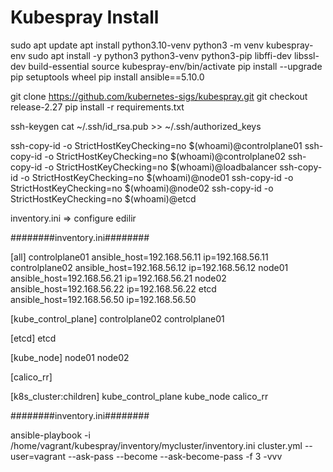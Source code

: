 # Kubespray Install 

sudo apt update
apt install python3.10-venv
python3 -m venv kubespray-env
sudo apt install -y python3 python3-venv python3-pip libffi-dev libssl-dev build-essential
source kubespray-env/bin/activate
pip install --upgrade pip setuptools wheel
pip install ansible==5.10.0

git clone https://github.com/kubernetes-sigs/kubespray.git
git checkout release-2.27
pip install -r requirements.txt

ssh-keygen
cat ~/.ssh/id_rsa.pub >> ~/.ssh/authorized_keys

ssh-copy-id -o StrictHostKeyChecking=no $(whoami)@controlplane01
ssh-copy-id -o StrictHostKeyChecking=no $(whoami)@controlplane02
ssh-copy-id -o StrictHostKeyChecking=no $(whoami)@loadbalancer
ssh-copy-id -o StrictHostKeyChecking=no $(whoami)@node01
ssh-copy-id -o StrictHostKeyChecking=no $(whoami)@node02
ssh-copy-id -o StrictHostKeyChecking=no $(whoami)@etcd


inventory.ini => configure edilir

########inventory.ini########

[all]
controlplane01 ansible_host=192.168.56.11  ip=192.168.56.11
controlplane02 ansible_host=192.168.56.12  ip=192.168.56.12
node01 ansible_host=192.168.56.21  ip=192.168.56.21
node02 ansible_host=192.168.56.22  ip=192.168.56.22
etcd ansible_host=192.168.56.50  ip=192.168.56.50

[kube_control_plane]
controlplane02
controlplane01

[etcd]
etcd


[kube_node]
node01
node02

[calico_rr]

[k8s_cluster:children]
kube_control_plane
kube_node
calico_rr

########inventory.ini########



ansible-playbook -i /home/vagrant/kubespray/inventory/mycluster/inventory.ini cluster.yml --user=vagrant --ask-pass --become --ask-become-pass -f 3 -vvv